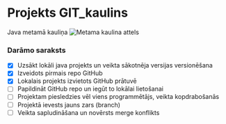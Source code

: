 # Projekts GIT_kaulins
Java metamā kauliņa 
![Metama kaulina attels](https://www.google.com/url?sa=i&url=https%3A%2F%2Fwww.brain-games.lv%2Fcollections%2Fmetamie-kaulini&psig=AOvVaw2jxnDvMzGADexrkCWW_Pet&ust=1679404340990000&source=images&cd=vfe&ved=0CBAQjRxqFwoTCPCwjdjK6v0CFQAAAAAdAAAAABAE)

### **Darāmo saraksts**
- [x] Uzsākt lokāli java projekts un veikta sākotnēja versijas versionēšana
- [x] Izveidots pirmais repo GitHub
- [x] Lokalais projekts izvietots GitHub prātuvē
- [ ] Papildināt GitHub repo un iegūt to lokālai lietošanai
- [ ] Projektam piesledzies vēl viens programmētājs, veikta kopdrabošanās
- [ ] Projektā ievests jauns zars (branch)
- [ ] Veikta sapludināšana un novērsts merge konflikts
